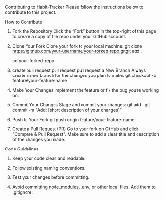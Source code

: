 Contributing to Habit-Tracker
Please follow the instructions below to contribute to this project.

How to Contribute
1. Fork the Repository
   Click the “Fork” button in the top-right of this page to create a copy of the repo under your GitHub account.

2. Clone Your Fork
   Clone your fork to your local machine:
   git clone https://github.com/your-username/your-forked-repo.gitgit add .
   
   cd your-forked-repo

4. create pull request pull request pull request a New Branch
   Always create a new branch for the changes you plan to make:
   git checkout -b feature/your-feature-name

6. Make Your Changes
   Implement the feature or fix the bug you’re working on.
   
8. Commit Your Changes
   Stage and commit your changes:
   git add .
   git commit -m "Add: [short description of your changes]"

10. Push to Your Fork
    git push origin feature/your-feature-name

11. Create a Pull Request (PR)
    Go to your fork on GitHub and click "Compare & Pull Request".
    Make sure to add a clear title and description of the changes you made.

Code Guidelines
1. Keep your code clean and readable.

2. Follow existing naming conventions.

3. Test your changes before committing.

4. Avoid committing node_modules, .env, or other local files. Add them to .gitignore.
